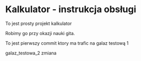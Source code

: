 # Kalkulator - instrukcja obsługi

To jest prosty projekt kalkulator

Robimy go przy okazji nauki gita.

To jest pierwszy commit ktory ma trafic na galaz testową 1

galaz_testowa_2 zmiana